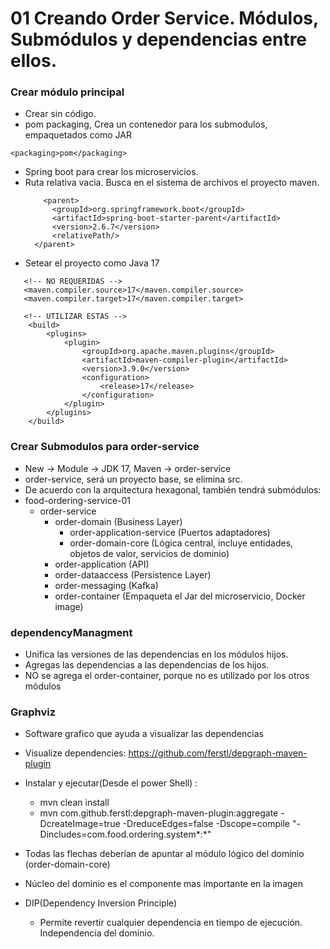 # 01 Creando Order Service. Módulos, Submódulos y dependencias entre ellos.

### Crear módulo principal
- Crear sin código.
- pom packaging, Crea un contenedor para los submodulos, empaquetados como JAR
```
<packaging>pom</packaging>
```
- Spring boot para crear los microservicios.
- Ruta relativa vacia. Busca en el sistema de archivos el proyecto maven.
  ```
      <parent>
        <groupId>org.springframework.boot</groupId>
        <artifactId>spring-boot-starter-parent</artifactId>
        <version>2.6.7</version>
        <relativePath/>
    </parent>
  ```
- Setear el proyecto como Java 17
```
   <!-- NO REQUERIDAS -->
   <maven.compiler.source>17</maven.compiler.source>
   <maven.compiler.target>17</maven.compiler.target>
 
   <!-- UTILIZAR ESTAS -->
    <build>
        <plugins>
            <plugin>
                <groupId>org.apache.maven.plugins</groupId>
                <artifactId>maven-compiler-plugin</artifactId>
                <version>3.9.0</version>
                <configuration>
                    <release>17</release>
                </configuration>
            </plugin>
        </plugins>
    </build>
```

### Crear Submodulos para order-service
- New -> Module -> JDK 17, Maven  -> order-service
- order-service, será un proyecto base, se elimina src.
- De acuerdo con la arquitectura hexagonal, también tendrá submódulos:
- food-ordering-service-01
  - order-service
    - order-domain (Business Layer)
      - order-application-service (Puertos adaptadores)
      - order-domain-core (Lógica central, incluye entidades, objetos de valor, servicios de dominio)
    - order-application (API)
    - order-dataaccess (Persistence Layer)
    - order-messaging (Kafka)
    - order-container (Empaqueta el Jar del microservicio, Docker image)

### dependencyManagment
- Unifica las versiones de las dependencias en los módulos hijos.
- Agregas las dependencias a las dependencias de los hijos.
- NO se agrega el order-container, porque no es utilizado por los otros módulos

### Graphviz
- Software grafico que ayuda a visualizar las dependencias
-  Visualize dependencies:
   https://github.com/ferstl/depgraph-maven-plugin
- Instalar y ejecutar(Desde el power Shell) :
  - mvn clean install
  - mvn com.github.ferstl:depgraph-maven-plugin:aggregate -DcreateImage=true -DreduceEdges=false -Dscope=compile "-Dincludes=com.food.ordering.system*:*"

- Todas las flechas deberían de apuntar al módulo lógico del dominio (order-domain-core)
- Núcleo del dominio es el componente mas importante en la imagen
- DIP(Dependency Inversion Principle)
  - Permite revertir cualquier dependencia en tiempo de ejecución. Independencia del dominio.

